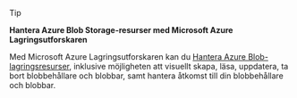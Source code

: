 > [!TIP]
> **Hantera Azure Blob Storage-resurser med Microsoft Azure Lagringsutforskaren**
> 
> Med Microsoft Azure Lagringsutforskaren kan du [Hantera Azure Blob-lagringsresurser](../articles/vs-azure-tools-storage-explorer-blobs.md), inklusive möjligheten att visuellt skapa, läsa, uppdatera, ta bort blobbehållare och blobbar, samt hantera åtkomst till din blobbehållare och blobbar.
> 
> 



<!--HONumber=Nov16_HO2-->


